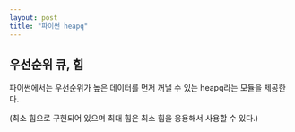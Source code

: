 ```yaml
---
layout: post
title: "파이썬 heapq" 
---
```

## 우선순위 큐, 힙

파이썬에서는 우선순위가 높은 데이터를 먼저 꺼낼 수 있는 heapq라는 모듈을 제공한다.

(최소 힙으로 구현되어 있으며 최대 힙은 최소 힙을 응용해서 사용할 수 있다.)

